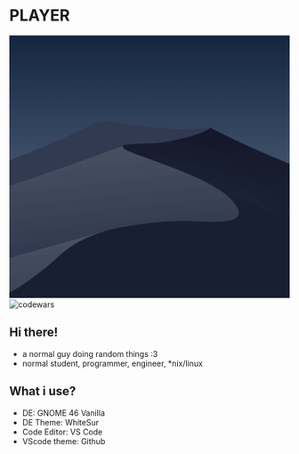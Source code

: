 # **PLAYER**
![img](picture.jpg)
![codewars](https://www.codewars.com/users/playe_cli/badges/micro)
## Hi there!
- a normal guy doing random things :3
- normal student, programmer, engineer, *nix/linux
## What i use?
- DE: GNOME 46 Vanilla
- DE Theme: WhiteSur
- Code Editor: VS Code
- VScode theme: Github
